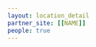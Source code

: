 ```yaml
---
layout: location_detail
partner_site: [[NAME]]
people: true
---
```


[//]: # (See _data/[[YEAR]]/[[NAME]] for the .yml files that control the distinct people lists on this page. Update those fils for faculty, speakers, TAs, and participants when possible.)